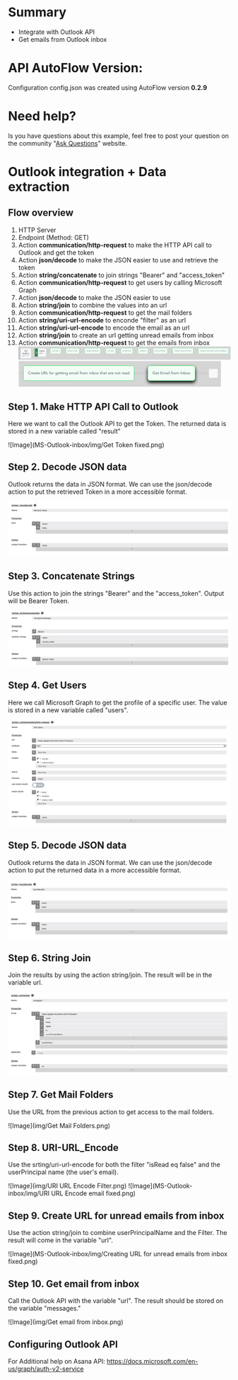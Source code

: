 

# Summary
* Integrate with Outlook API
* Get emails from Outlook inbox

# API AutoFlow Version:
Configuration config.json was created using AutoFlow version __0.2.9__

# Need help?
Is you have questions about this example, feel free to post your question on the community "<a href="https://interactor.com/autoflow/questions" target="_blank">Ask Questions</a>" website.

# Outlook integration + Data extraction

## Flow overview
1. HTTP Server
2. Endpoint (Method: GET)
3. Action __communication/http-request__ to make the HTTP API call to Outlook and get the token
4. Action __json/decode__ to make the JSON easier to use and retrieve the token
5. Action __string/concatenate__ to join strings "Bearer" and "access_token"
6. Action __communication/http-request__ to get users by calling Microsoft Graph
7. Action __json/decode__ to make the JSON easier to use
8. Action __string/join__ to combine the values into an url
9. Action __communication/http-request__ to get the mail folders
10. Action __string/uri-url-encode__ to enconde "filter" as an url
11. Action __string/uri-url-encode__ to encode the email as an url
12. Action __string/join__ to create an url getting unread emails from inbox
13. Action __communication/http-request__ to get the emails from inbox
![Image](img/Flow1.png)
![Image](img/Flow2.png)


## Step 1. Make HTTP API Call to Outlook
Here we want to call the Outlook API to get the Token.
The returned data is stored in a new variable called "result"

![Image](MS-Outlook-inbox/img/Get Token fixed.png)

## Step 2. Decode JSON data
Outlook returns the data in JSON format. We can use the json/decode action to put the retrieved Token in a more accessible format.

![Image](img/RetrieveToken.png)

## Step 3. Concatenate Strings
Use this action to join the strings "Bearer" and the "access_token". Output will be Bearer Token.

![Image](img/StringConcatenate.png)

## Step 4. Get Users
Here we call Microsoft Graph to get the profile of a specific user.
The value is stored in a new variable called "users".

![Image](img/GetUsers.png)

## Step 5. Decode JSON data
Outlook returns the data in JSON format. We can use the json/decode action to put the returned data in a more accessible format.

![Image](img/JsonDecodeUsers.png)

## Step 6. String Join
Join the results by using the action string/join. The result will be in the variable url.

![Image](img/StringJoinUsers.png)

## Step 7. Get Mail Folders
Use the URL from the previous action to get access to the mail folders.

![Image](img/Get Mail Folders.png)

## Step 8. URI-URL_Encode
Use the srting/uri-url-encode for both the filter "isRead eq false" and the userPrincipal name (the user's email).

![Image](img/URI URL Encode Filter.png)
![Image](MS-Outlook-inbox/img/URI URL Encode email fixed.png)

## Step 9. Create URL for unread emails from inbox
Use the action string/join to combine userPrincipalName and the Filter. The result will come in the variable "url".

![Image](MS-Outlook-inbox/img/Creating URL for unread emails from inbox fixed.png)

## Step 10. Get email from inbox
Call the Outlook API with the variable "url". The result should be stored on the variable "messages."

![Image](img/Get email from inbox.png)



## Configuring Outlook API

For Additional help on Asana API:
https://docs.microsoft.com/en-us/graph/auth-v2-service
